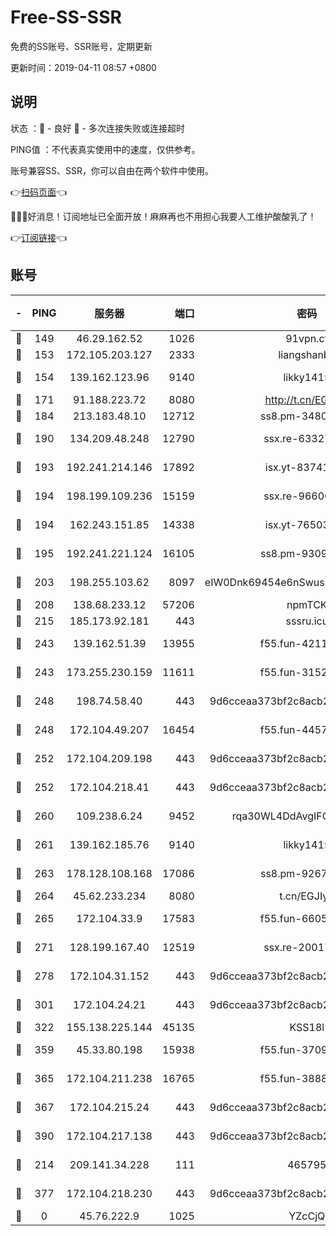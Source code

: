 # Free-SS-SSR

免费的SS账号、SSR账号，定期更新

更新时间：2019-04-11 08:57 +0800

## 说明

状态     ：🙂 - 良好 🙁 - 多次连接失败或连接超时

PING值   ：不代表真实使用中的速度，仅供参考。

账号兼容SS、SSR，你可以自由在两个软件中使用。

👉[扫码页面](https://liesauer.github.io/Free-SS-SSR/)👈

🎉🎉🎉好消息！订阅地址已全面开放！麻麻再也不用担心我要人工维护酸酸乳了！

👉[订阅链接](https://www.liesauer.net/yogurt/subscribe?ACCESS_TOKEN=DAYxR3mMaZAsaqUb)👈

## 账号

|-|PING|服务器|端口|密码|加密方式|区域|
|:----:|:----:|:-----:|-----:|:----:|:----:|:----:|
|🙂|149|46.29.162.52|1026|91vpn.cf|rc4-md5|RU|
|🙂|153|172.105.203.127|2333|liangshanbo|chacha20|JP|
|🙂|154|139.162.123.96|9140|likky1415|aes-256-cfb|JP|
|🙂|171|91.188.223.72|8080|http://t.cn/EGJIyrl|rc4-md5|RU|
|🙂|184|213.183.48.10|12712|ss8.pm-34809134|rc4-md5|RU|
|🙂|190|134.209.48.248|12790|ssx.re-63327109|aes-256-cfb|US|
|🙂|193|192.241.214.146|17892|isx.yt-83741234|aes-256-cfb|US|
|🙂|194|198.199.109.236|15159|ssx.re-96600501|aes-256-cfb|US|
|🙂|194|162.243.151.85|14338|isx.yt-76503721|aes-256-cfb|US|
|🙂|195|192.241.221.124|16105|ss8.pm-93095880|aes-256-cfb|US|
|🙂|203|198.255.103.62|8097|eIW0Dnk69454e6nSwuspv9DmS201tQ0D|aes-256-cfb|US|
|🙂|208|138.68.233.12|57206|npmTCK|rc4-md5|US|
|🙂|215|185.173.92.181|443|sssru.icu|rc4-md5|RU|
|🙂|243|139.162.51.39|13955|f55.fun-42110980|aes-256-cfb|SG|
|🙂|243|173.255.230.159|11611|f55.fun-31525940|aes-256-cfb|US|
|🙂|248|198.74.58.40|443|9d6cceaa373bf2c8acb22e60b6a58be6|aes-256-cfb|US|
|🙂|248|172.104.49.207|16454|f55.fun-44571125|aes-256-cfb|SG|
|🙂|252|172.104.209.198|443|9d6cceaa373bf2c8acb22e60b6a58be6|aes-256-cfb|US|
|🙂|252|172.104.218.41|443|9d6cceaa373bf2c8acb22e60b6a58be6|aes-256-cfb|US|
|🙂|260|109.238.6.24|9452|rqa30WL4DdAvgIFG6Fs3znzTa|aes-256-cfb|FR|
|🙂|261|139.162.185.76|9140|likky1415|aes-256-cfb|DE|
|🙂|263|178.128.108.168|17086|ss8.pm-92671065|aes-256-cfb|SG|
|🙂|264|45.62.233.234|8080|t.cn/EGJIyrl|rc4-md5|CA|
|🙂|265|172.104.33.9|17583|f55.fun-66050377|aes-256-cfb|SG|
|🙂|271|128.199.167.40|12519|ssx.re-20017182|aes-256-cfb|SG|
|🙂|278|172.104.31.152|443|9d6cceaa373bf2c8acb22e60b6a58be6|aes-256-cfb|US|
|🙂|301|172.104.24.21|443|9d6cceaa373bf2c8acb22e60b6a58be6|aes-256-cfb|US|
|🙂|322|155.138.225.144|45135|KSS18l|rc4-md5|US|
|🙂|359|45.33.80.198|15938|f55.fun-37093632|aes-256-cfb|US|
|🙂|365|172.104.211.238|16765|f55.fun-38882804|aes-256-cfb|US|
|🙂|367|172.104.215.24|443|9d6cceaa373bf2c8acb22e60b6a58be6|aes-256-cfb|US|
|🙂|390|172.104.217.138|443|9d6cceaa373bf2c8acb22e60b6a58be6|aes-256-cfb|US|
|🙂|214|209.141.34.228|111|465795|aes-256-cfb|US|
|🙂|377|172.104.218.230|443|9d6cceaa373bf2c8acb22e60b6a58be6|aes-256-cfb|US|
|🙁|0|45.76.222.9|1025|YZcCjQ|rc4-md5|JP|
